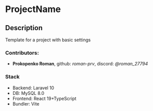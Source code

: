 # ProjectName

## Description

Template for a project with basic settings

### Contributors:

- **Prokopenko Roman**, github: _roman-prv_, discord: _@roman_27794_

### Stack

- Backend: Laravel 10
- DB: MySQL 8.0
- Frontend: React 19+TypeScript
- Bundler: Vite

